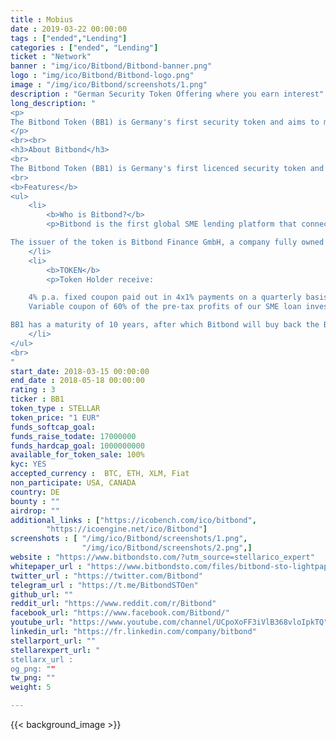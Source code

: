 ```yaml
---
title : Mobius
date : 2019-03-22 00:00:00
tags : ["ended","Lending"]
categories : ["ended", "Lending"]
ticket : "Network"
banner : "img/ico/Bitbond/Bitbond-banner.png"
logo : "img/ico/Bitbond/Bitbond-logo.png"
image : "/img/ico/Bitbond/screenshots/1.png"
description : "German Security Token Offering where you earn interest"
long_description: "
<p>
The Bitbond Token (BB1) is Germany's first security token and aims to make business lending globally accessible. Bitbond is the first crypto-currency based lending platform for business loans that operates globally. Founded in 2013, Bitbond now facilitates more than $1 million in business loans every month. The issuer of the token is Bitbond Finance GmbH, a company fully owned by Bitbond GmbH. Token holders will receive 1% interest on their invested amount every quarter (4% per year). Additionally, token holders receive a variable coupon paid out once per year. Both the quarterly and the annual coupons continue for 10 years, at which point the token reaches its maturity and is bought back at its face value of €1 per token. If you want to take advantage of the discounts, we encourage you to invest on March 11th, 2019 as discounts will be allocated on a first come first serve basis.	
</p>
<br><br>
<h3>About Bitbond</h3>
<br>
The Bitbond Token (BB1) is Germany's first licenced security token and aims to make business lending globally accessible.
<br>
<b>Features</b>
<ul>
	<li>
		<b>Who is Bitbond?</b>
		<p>Bitbond is the first global SME lending platform that connects creditworthy borrowers to investors via blockchain-driven transactions. Since its launch in 2013 Bitbond has scored over 15,000 loan applications and issued over €13 million worth of loans to small businesses from around the world!

The issuer of the token is Bitbond Finance GmbH, a company fully owned by Bitbond GmbH.</p>
	</li>
	<li>
		<b>TOKEN</b>
		<p>Token Holder receive:

    4% p.a. fixed coupon paid out in 4x1% payments on a quarterly basis
    Variable coupon of 60% of the pre-tax profits of our SME loan investments

BB1 has a maturity of 10 years, after which Bitbond will buy back the BB1 token at its original issuing price of €1. Throughout the maturity, the BB1 token is tradable via the Stellar decentralized exchange and several centralized exchanges.</p>
	</li>
</ul>
<br>
"
start_date: 2018-03-15 00:00:00
end_date : 2018-05-18 00:00:00
rating : 3
ticker : BB1
token_type : STELLAR
token_price: "1 EUR"
funds_softcap_goal: 
funds_raise_todate: 17000000
funds_hardcap_goal: 1000000000
available_for_token_sale: 100%
kyc: YES
accepted_currency :  BTC, ETH, XLM, Fiat
non_participate: USA, CANADA 
country: DE
bounty : ""
airdrop: ""
additional_links : ["https://icobench.com/ico/bitbond",
        "https://icoengine.net/ico/Bitbond"]
screenshots : [ "/img/ico/Bitbond/screenshots/1.png",
                "/img/ico/Bitbond/screenshots/2.png",]
website : "https://www.bitbondsto.com/?utm_source=stellarico_expert"
whitepaper_url : "https://www.bitbondsto.com/files/bitbond-sto-lightpaper.pdf"
twitter_url : "https://twitter.com/Bitbond"
telegram_url : "https://t.me/BitbondSTOen"
github_url: ""
reddit_url: "https://www.reddit.com/r/Bitbond"
facebook_url: "https://www.facebook.com/Bitbond/"
youtube_url: "https://www.youtube.com/channel/UCpoXoFF3iVlB368vloIpkTQ"
linkedin_url: "https://fr.linkedin.com/company/bitbond"
stellarport_url: ""
stellarexpert_url: "
stellarx_url : 
og_png: ""
tw_png: ""
weight: 5

---
```



{{< background_image >}}
